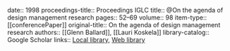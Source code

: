date:: 1998
proceedings-title:: Proceedings IGLC
title:: @On the agenda of design management research
pages:: 52–69
volume:: 98
item-type:: [[conferencePaper]]
original-title:: On the agenda of design management research
authors:: [[Glenn Ballard]], [[Lauri Koskela]]
library-catalog:: Google Scholar
links:: [Local library](zotero://select/library/items/IKXUDPKG), [Web library](https://www.zotero.org/users/6520516/items/IKXUDPKG)

